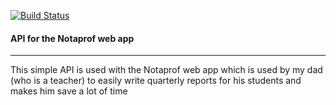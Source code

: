 [![Build Status](https://travis-ci.org/Tenebreizh/NotaProf_API.svg?branch=master)](https://travis-ci.org/Tenebreizh/NotaProf_API)

#### API for the Notaprof web app
---

This simple API is used with the Notaprof web app which is used by my dad (who is a teacher) to easily write quarterly reports for his students and makes him save a lot of time

